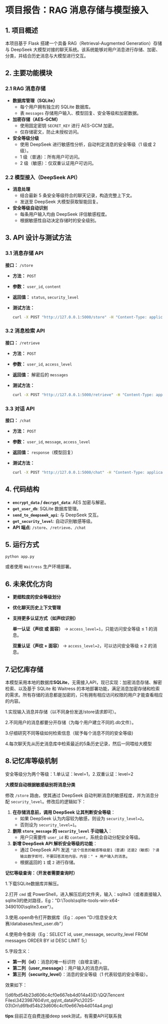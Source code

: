 # 项目报告：RAG 消息存储与模型接入

## 1. 项目概述

本项目基于 Flask 搭建一个具备 RAG（Retrieval-Augmented Generation）存储与 DeepSeek 大模型对接的聊天系统。该系统能够对用户消息进行存储、加密、分类，并结合历史消息与大模型进行交互。

## 2. 主要功能模块

### 2.1 RAG 消息存储

- **数据库管理（SQLite）**
  - 每个用户拥有独立的 SQLite 数据库。
  - 表 `messages` 存储用户输入、模型回复、安全等级和加密数据。
- **加密存储（AES-GCM）**
  - 使用固定密钥 `SECRET_KEY` 进行 AES-GCM 加密。
  - 仅存储密文，防止未授权访问。
- **安全等级分级**
  - 使用 DeepSeek 进行敏感性分析，自动判定消息的安全等级（1 级或 2 级）。
  - 1 级（普通）：所有用户可访问。
  - 2 级（敏感）：仅双重认证用户可访问。

### 2.2 模型接入（DeepSeek API）

- **消息处理**
  - 结合最新 5 条安全等级符合的聊天记录，构造完整上下文。
  - 发送至 DeepSeek 大模型获取智能回复。
- **安全等级自动识别**
  - 每条用户输入均由 DeepSeek 评估敏感程度。
  - 根据敏感性自动决定存储时的安全级别。

## 3. API 设计与测试方法

### 3.1 消息存储 API

**接口：** `/store`

- **方法：** `POST`

- **参数：** `user_id`, `content`

- **返回值：** `status`, `security_level`

- **测试方法：**

  ```bash
  curl -X POST "http://127.0.0.1:5000/store" -H "Content-Type: application/json" -d "{\"user_id\": \"test_user\", \"content\": \"我的银行卡号是1234\"}"
  ```

### 3.2 消息检索 API

**接口：** `/retrieve`

- **方法：** `POST`

- **参数：** `user_id`, `access_level`

- **返回值：** 解密后的 `messages`

- **测试方法：**

  ```bash
  curl -X POST "http://127.0.0.1:5000/retrieve" -H "Content-Type: application/json" -d "{\"user_id\": \"test_user\", \"access_level\": 2}"
  ```

### 3.3 对话 API

**接口：** `/chat`

- **方法：** `POST`

- **参数：** `user_id`, `message`, `access_level`

- **返回值：** `response`（模型回复）

- **测试方法：**

  ```bash
  curl -X POST "http://127.0.0.1:5000/chat" -H "Content-Type: application/json" -d "{\"user_id\": \"test_user\", \"message\": \"我在中国科学技术大学上学\"}"
  ```

## 4. 代码结构

- **`encrypt_data` / `decrypt_data`**: AES 加密与解密。
- **`get_user_db`**: SQLite 数据库管理。
- **`send_to_deepseek_api`**: 与 DeepSeek 交互。
- **`get_security_level`**: 自动识别敏感等级。
- **API 端点**: `/store`、`/retrieve`、`/chat`

## 5. 运行方式

```bash
python app.py
```

或者使用 `Waitress` 生产环境部署。

## 6. 未来优化方向

- **更细粒度的安全等级划分**

- **优化聊天历史上下文管理**

- **支持更多认证方式（如声纹识别）**

  **单一认证（声纹 或 面容）** → `access_level=1`，只能访问安全等级 ≤ 1 的消息。

  **双重认证（声纹 + 面容）** → `access_level=2`，可以访问安全等级 ≤ 2 的消息。

## 7.记忆库存储

本模型采用本地的数据库**SQLite**，无需接入API，现已实现：加密消息存储、解密检索、以及基于 SQLite 和 Waitress 的本地部署功能，满足消息加密存储和检索的需求。所有存储的消息都是加密的，只有拥有相应访问权限的用户才能查看相应的内容。

 1.实现输入消息并存储（以不同身份发送/store请求即可）。

 2.不同用户的消息都要分开存储（为每个用户建立不同的.db文件）。

 3.仔细研究不同等级如何检索信息（赋予每个消息不同的安全等级)

 4.每次聊天先从历史消息库中检索最近的5条历史记录，然后一同喂给大模型

## 8.记忆库等级机制

安全等级分为两个等级：1.单认证：level=1，2.双重认证：level=2 

**大模型自动根据敏感级别将消息分类**

修改 `/store` 路由，使其通过 DeepSeek 自动判断消息的敏感程度，并为消息分配 `security_level`。修改后的逻辑如下：

1. **在存储消息前，调用 DeepSeek 让其判断安全等级**：
   - 如果 DeepSeek 认为内容较为敏感，则设为 `security_level=2`。
   - 否则设为 `security_level=1`。
2. **删除 `store_message` 的 `security_level` 手动输入**：
   - 用户只需要传 `user_id` 和 `content`，系统会自动分配安全等级。
3. **新增 DeepSeek API 解析安全等级的功能**：
   - 通过 DeepSeek API 发送 `"这个信息的敏感等级是1（普通）还是2（敏感）？请输出数字即可，不要回答其他内容。内容：" + 用户输入的消息`。
   - 根据返回的 `1` 或 `2` 进行存储。



**记忆等级查询：（开发者需要查询时）**

1.下载SQLite数据库并解压。

2.打开 `cmd` 或 PowerShell，进入解压后的文件夹，输入：sqlite3（或者直接输入sqlite3的绝对路径，Eg："D:\Tools\sqlite-tools-win-x64-3490100\sqlite3.exe"）。

3.使用.open命令打开数据库（Eg：.open "D:/信息安全大赛/databases/test_user.db"）

4.使用命令查询（Eg：SELECT id, user_message, security_level FROM messages ORDER BY id DESC LIMIT 5;）

5.字段含义：

- **第一列（id）**：消息的唯一标识符（自增主键）。
- **第二列（user_message）**：用户输入的消息内容。
- **第三列（security_level）**：消息的安全等级（1 代表较低的安全等级）。

效果如下：

![d6fbd54b23d606c4cf0e667eb4d014a4](D:\QQ\Tencent Files\3423987604\nt_qq\nt_data\Pic\2025-03\Ori\d6fbd54b23d606c4cf0e667eb4d014a4.png)



**tips**:目前正在自费连接deep seek测试，有需要API可联系我







